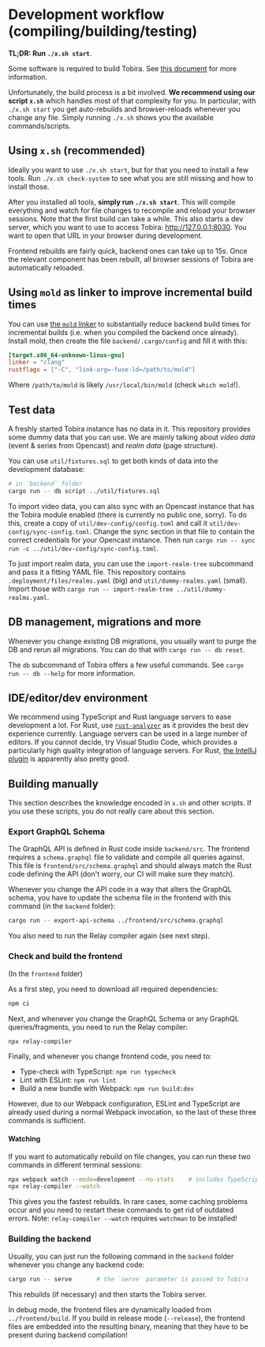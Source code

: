 # Development workflow (compiling/building/testing)

**TL;DR: Run `./x.sh start`**.

Some software is required to build Tobira. See [this document](./build-requirements.md) for more information.

Unfortunately, the build process is a bit involved.
**We recommend using our script `x.sh`** which handles most of that complexity for you.
In particular, with `./x.sh start` you get auto-rebuilds and browser-reloads whenever you change any file.
Simply running `./x.sh` shows you the available commands/scripts.


## Using `x.sh` (recommended)

Ideally you want to use `./x.sh start`, but for that you need to install a few tools.
Run `./x.sh check-system` to see what you are still missing and how to install those.

After you installed all tools, **simply run `./x.sh start`**.
This will compile everything and watch for file changes to recompile and reload your browser sessions.
Note that the first build can take a while.
This also starts a dev server, which you want to use to access Tobira: http://127.0.0.1:8030.
You want to open that URL in your browser during development.

Frontend rebuilds are fairly quick, backend ones can take up to 15s.
Once the relevant component has been rebuilt, all browser sessions of Tobira are automatically reloaded.


## Using `mold` as linker to improve incremental build times

You can use [the `mold` linker](https://github.com/rui314/mold) to substantially reduce backend build times for incremental builds (i.e. when you compiled the backend once already).
Install mold, then create the file `backend/.cargo/config` and fill it with this:

```toml
[target.x86_64-unknown-linux-gnu]
linker = "clang"
rustflags = ["-C", "link-arg=-fuse-ld=/path/to/mold"]
```

Where `/path/to/mold` is likely `/usr/local/bin/mold` (check `which mold`!).

## Test data

A freshly started Tobira instance has no data in it.
This repository provides some dummy data that you can use.
We are mainly talking about *video data* (event & series from Opencast) and *realm data* (page structure).

You can use `util/fixtures.sql` to get both kinds of data into the development database:

```sh
# in `backend` folder
cargo run -- db script ../util/fixtures.sql
```

To import video data, you can also sync with an Opencast instance that has the Tobira module enabled (there is currently no public one, sorry).
To do this, create a copy of `util/dev-config/config.toml` and call it `util/dev-config/sync-config.toml`.
Change the sync section in that file to contain the correct credentials for your Opencast instance.
Then run `cargo run -- sync run -c ../util/dev-config/sync-config.toml`.

To just import realm data, you can use the `import-realm-tree` subcommand and pass it a fitting YAML file.
This repository contains `.deployment/files/realms.yaml` (big) and `util/dummy-realms.yaml` (small).
Import those with `cargo run -- import-realm-tree ../util/dummy-realms.yaml`.


## DB management, migrations and more

Whenever you change existing DB migrations, you usually want to purge the DB and rerun all migrations.
You can do that with `cargo run -- db reset`.

The `db` subcommand of Tobira offers a few useful commands.
See `cargo run -- db --help` for more information.


## IDE/editor/dev environment

We recommend using TypeScript and Rust language servers to ease development a lot.
For Rust, use [`rust-analyzer`](https://rust-analyzer.github.io/) as it provides the best dev experience currently.
Language servers can be used in a large number of editors.
If you cannot decide, try Visual Studio Code, which provides a particularly high quality integration of language servers.
For Rust, [the IntelliJ plugin](https://intellij-rust.github.io/) is apparently also pretty good.


## Building manually

This section describes the knowledge encoded in `x.sh` and other scripts.
If you use these scripts, you do not really care about this section.


### Export GraphQL Schema

The GraphQL API is defined in Rust code inside `backend/src`.
The frontend requires a `schema.graphql` file to validate and compile all queries against.
This file is `frontend/src/schema.graphql` and should always match the Rust code defining the API (don't worry, our CI will make sure they match).

Whenever you change the API code in a way that alters the GraphQL schema, you have to update the schema file in the frontend with this command (in the `backend` folder):

```sh
cargo run -- export-api-schema ../frontend/src/schema.graphql
```

You also need to run the Relay compiler again (see next step).


### Check and build the frontend

(In the `frontend` folder)

As a first step, you need to download all required dependencies:

```sh
npm ci
```

Next, and whenever you change the GraphQL Schema or any GraphQL queries/fragments, you need to run the Relay compiler:

```sh
npx relay-compiler
```

Finally, and whenever you change frontend code, you need to:

- Type-check with TypeScript: `npm run typecheck`
- Lint with ESLint: `npm run lint`
- Build a new bundle with Webpack: `npm run build:dev`

However, due to our Webpack configuration, ESLint and TypeScript are already used during a normal Webpack invocation, so the last of these three commands is sufficient.


#### Watching

If you want to automatically rebuild on file changes, you can run these two commands in different terminal sessions:

```sh
npx webpack watch --mode=development --no-stats    # includes TypeScript and ESLint
npx relay-compiler --watch
```

This gives you the fastest rebuilds.
In rare cases, some caching problems occur and you need to restart these commands to get rid of outdated errors.
Note: `relay-compiler --watch` requires `watchman` to be installed!


### Building the backend

Usually, you can just run the following command in the `backend` folder whenever you change any backend code:

```sh
cargo run -- serve       # the `serve` parameter is passed to Tobira
```

This rebuilds (if necessary) and then starts the Tobira server.

In debug mode, the frontend files are dynamically loaded from `../frontend/build`.
If you build in release mode (`--release`), the frontend files are embedded into the resulting binary, meaning that they have to be present during backend compilation!
